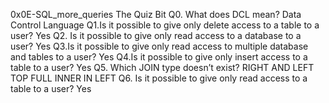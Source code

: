 0x0E-SQL_more_queries
The Quiz Bit
Q0. What does DCL mean?
Data Control Language
Q1.Is it possible to give only delete access to a table to a user?
Yes
Q2. Is it possible to give only read access to a database to a user?
Yes
Q3.Is it possible to give only read access to multiple database and tables to a user?
Yes
Q4.Is it possible to give only insert access to a table to a user?
Yes
Q5. Which JOIN type doesn’t exist?
RIGHT AND LEFT
TOP
FULL INNER
IN LEFT
Q6. Is it possible to give only read access to a table to a user?
Yes
